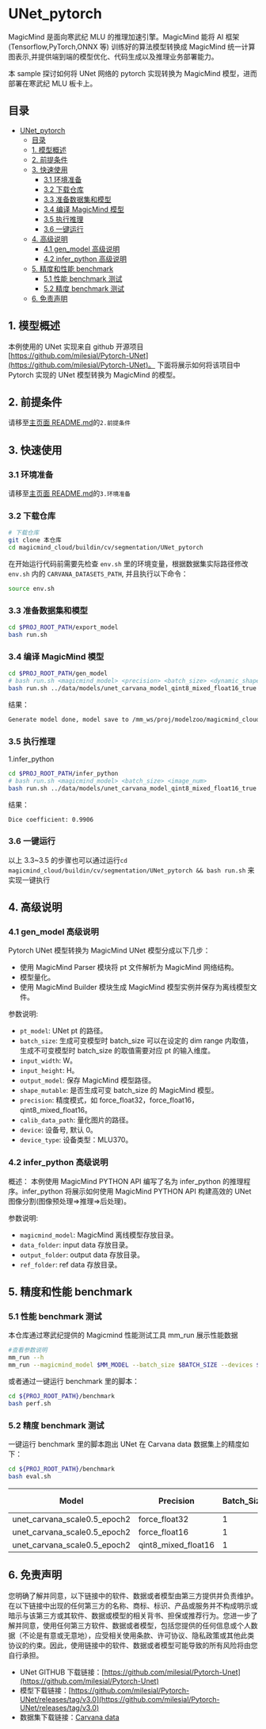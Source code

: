 # UNet_pytorch

MagicMind 是面向寒武纪 MLU 的推理加速引擎。MagicMind 能将 AI 框架(Tensorflow,PyTorch,ONNX 等) 训练好的算法模型转换成 MagicMind 统一计算图表示,并提供端到端的模型优化、代码生成以及推理业务部署能力。

本 sample 探讨如何将 UNet 网络的 pytorch 实现转换为 MagicMind 模型，进而部署在寒武纪 MLU 板卡上。

## 目录

- [UNet\_pytorch](#UNet_pytorch)
  - [目录](#目录)
  - [1. 模型概述](#1-模型概述)
  - [2. 前提条件](#2-前提条件)
  - [3. 快速使用](#3-快速使用)
    - [3.1 环境准备](#31-环境准备)
    - [3.2 下载仓库](#32-下载仓库)
    - [3.3 准备数据集和模型](#33-准备数据集和模型)
    - [3.4 编译 MagicMind 模型](#34-编译-magicmind-模型)
    - [3.5 执行推理](#35-执行推理)
    - [3.6 一键运行](#36-一键运行)
  - [4. 高级说明](#4-高级说明)
    - [4.1 gen\_model 高级说明](#41-gen_model-高级说明)
    - [4.2 infer\_python 高级说明](#42-infer_python-高级说明)
  - [5. 精度和性能 benchmark](#5-精度和性能-benchmark)
    - [5.1 性能 benchmark 测试](#51-性能-benchmark-测试)
    - [5.2 精度 benchmark 测试](#52-精度-benchmark-测试)
  - [6. 免责声明](#6-免责声明)

## 1. 模型概述

本例使用的 UNet 实现来自 github 开源项目[https://github.com/milesial/Pytorch-UNet](https://github.com/milesial/Pytorch-UNet)。
下面将展示如何将该项目中 Pytorch 实现的 UNet 模型转换为 MagicMind 的模型。

## 2. 前提条件

请移至[主页面 README.md](../../../../README.md)的`2.前提条件`

## 3. 快速使用

### 3.1 环境准备

请移至[主页面 README.md](../../../../README.md)的`3.环境准备`

### 3.2 下载仓库

```bash
# 下载仓库
git clone 本仓库
cd magicmind_cloud/buildin/cv/segmentation/UNet_pytorch
```

在开始运行代码前需要先检查 `env.sh` 里的环境变量，根据数据集实际路径修改 `env.sh` 内的 `CARVANA_DATASETS_PATH`, 并且执行以下命令：

```bash
source env.sh
```

### 3.3 准备数据集和模型

```bash
cd $PROJ_ROOT_PATH/export_model
bash run.sh 
```

### 3.4 编译 MagicMind 模型

```bash
cd $PROJ_ROOT_PATH/gen_model
# bash run.sh <magicmind_model> <precision> <batch_size> <dynamic_shape>
bash run.sh ../data/models/unet_carvana_model_qint8_mixed_float16_true qint8_mixed_float16 1 true
```

结果：

```bash
Generate model done, model save to /mm_ws/proj/modelzoo/magicmind_cloud/buildin/cv/segmentation/UNet_pytorch/data/models/unet_carvana_model_qint8_mixed_float16_true
```

### 3.5 执行推理

1.infer_python

```bash
cd $PROJ_ROOT_PATH/infer_python
# bash run.sh <magicmind_model> <batch_size> <image_num>
bash run.sh ../data/models/unet_carvana_model_qint8_mixed_float16_true 1 508
```

结果：

```bash
Dice coefficient: 0.9906
```

### 3.6 一键运行

以上 3.3~3.5 的步骤也可以通过运行`cd magicmind_cloud/buildin/cv/segmentation/UNet_pytorch && bash run.sh` 来实现一键执行

## 4. 高级说明

### 4.1 gen_model 高级说明

Pytorch UNet 模型转换为 MagicMind UNet 模型分成以下几步：

- 使用 MagicMind Parser 模块将 pt 文件解析为 MagicMind 网络结构。
- 模型量化。
- 使用 MagicMind Builder 模块生成 MagicMind 模型实例并保存为离线模型文件。

参数说明:

- `pt_model`: UNet pt 的路径。
- `batch_size`: 生成可变模型时 batch_size 可以在设定的 dim range 内取值，生成不可变模型时 batch_size 的取值需要对应 pt 的输入维度。
- `input_width`: W。
- `input_height`: H。
- `output_model`: 保存 MagicMind 模型路径。
- `shape_mutable`: 是否生成可变 batch_size 的 MagicMind 模型。
- `precision`: 精度模式，如 force_float32，force_float16，qint8_mixed_float16。
- `calib_data_path`: 量化图片的路径。
- `device`: 设备号, 默认 0。
- `device_type`: 设备类型：MLU370。

### 4.2 infer_python 高级说明

概述：
本例使用 MagicMind PYTHON API 编写了名为 infer_python 的推理程序。infer_python 将展示如何使用 MagicMind PYTHON API 构建高效的 UNet 图像分割(图像预处理=>推理=>后处理)。

参数说明:

- `magicmind_model`: MagicMind 离线模型存放目录。
- `data_folder`: input data 存放目录。
- `output_folder`: output data 存放目录。
- `ref_folder`: ref data 存放目录。

## 5. 精度和性能 benchmark

### 5.1 性能 benchmark 测试

本仓库通过寒武纪提供的 Magicmind 性能测试工具 mm_run 展示性能数据

```bash
#查看参数说明
mm_run --h
mm_run --magicmind_model $MM_MODEL --batch_size $BATCH_SIZE --devices $DEV_ID --threads 1 --iterations 1000
```

或者通过一键运行 benchmark 里的脚本：

```bash
cd ${PROJ_ROOT_PATH}/benchmark
bash perf.sh
```

### 5.2 精度 benchmark 测试

一键运行 benchmark 里的脚本跑出 UNet 在 Carvana data 数据集上的精度如下：

```bash
cd ${PROJ_ROOT_PATH}/benchmark
bash eval.sh
```

| Model                          | Precision           | Batch_Size | Dice coefficient  |
| ------------------------------ | ------------------- | ---------- | ----------------- |
| unet_carvana_scale0.5_epoch2   | force_float32       | 1          | 0.9914            |
| unet_carvana_scale0.5_epoch2   | force_float16       | 1          | 0.9914            |
| unet_carvana_scale0.5_epoch2   | qint8_mixed_float16 | 1          | 0.9906            |

## 6. 免责声明

您明确了解并同意，以下链接中的软件、数据或者模型由第三方提供并负责维护。在以下链接中出现的任何第三方的名称、商标、标识、产品或服务并不构成明示或暗示与该第三方或其软件、数据或模型的相关背书、担保或推荐行为。您进一步了解并同意，使用任何第三方软件、数据或者模型，包括您提供的任何信息或个人数据（不论是有意或无意地），应受相关使用条款、许可协议、隐私政策或其他此类协议的约束。因此，使用链接中的软件、数据或者模型可能导致的所有风险将由您自行承担。

- UNet GITHUB 下载链接：[https://github.com/milesial/Pytorch-Unet](https://github.com/milesial/Pytorch-Unet)
- 模型下载链接：[https://github.com/milesial/Pytorch-UNet/releases/tag/v3.0](https://github.com/milesial/Pytorch-UNet/releases/tag/v3.0)
- 数据集下载链接：[Carvana data](https://www.kaggle.com/c/carvana-image-masking-challenge/data)

